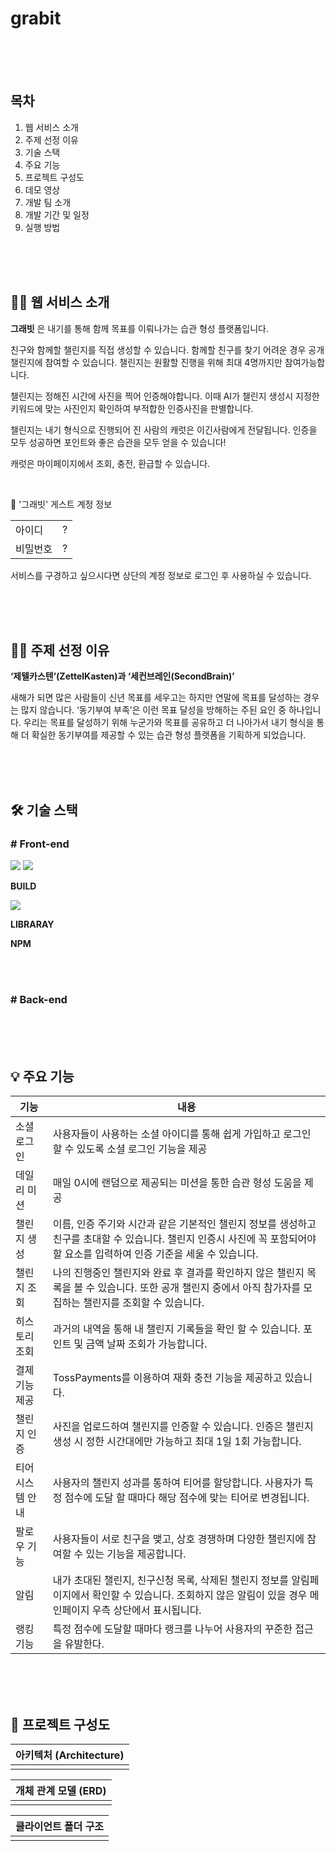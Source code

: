 # grabit

<br><br><br>

## 목차
  1. 웹 서비스 소개
  2. 주제 선정 이유
  3. 기술 스택
  4. 주요 기능
  5. 프로젝트 구성도
  6. 데모 영상
  7. 개발 팀 소개
  8. 개발 기간 및 일정
  9. 실행 방법
      
<br><br><br>

## 💁🏻 웹 서비스 소개

**그래빗** 은 내기를 통해 함께 목표를 이뤄나가는 습관 형성 플랫폼입니다.

친구와 함께할 챌린지를 직접 생성할 수 있습니다. 함께할 친구를 찾기 어려운 경우 공개 챌린지에 참여할 수 있습니다. 챌린지는 원활할 진행을 위해 최대 4명까지만 참여가능합니다.

챌린지는 정해진 시간에 사진을 찍어 인증해야합니다. 이때 AI가 챌린지 생성시 지정한 키워드에 맞는 사진인지 확인하여 부적합한 인증사진을 판별합니다.

챌린지는 내기 형식으로 진행되어 진 사람의 캐럿은 이긴사람에게 전달됩니다. 인증을 모두 성공하면 포인트와 좋은 습관을 모두 얻을 수 있습니다!

캐럿은 마이페이지에서 조회, 충전, 환급할 수 있습니다.

<br>

📍 '그래빗' 게스트 계정 정보
<table>
  <tr><td>아이디</td><td>?</td></tr>
  <tr><td>비밀번호</td><td>?</td></tr>
</table>
서비스를 구경하고 싶으시다면 상단의 계정 정보로 로그인 후 사용하실 수 있습니다.

<br><br><br>

## 🤷🏻 주제 선정 이유

**‘제텔카스텐’(ZettelKasten)과 ‘세컨브레인(SecondBrain)’**

새해가 되면 많은 사람들이 신년 목표를 세우고는 하지만 연말에 목표를 달성하는 경우는 많지 않습니다. ‘동기부여 부족’은 이런 목표 달성을 방해하는 주된 요인 중 하나입니다. 우리는 목표를 달성하기 위해 누군가와 목표를 공유하고 더 나아가서 내기 형식을 통해 더 확실한 동기부여를 제공할 수 있는 습관 형성 플랫폼을 기획하게 되었습니다.

<br><br><br>

## 🛠️ 기술 스택

### # Front-end

<img src="https://img.shields.io/badge/react-61DAFB?style=for-the-badge&logo=react&logoColor=white"> <img src="https://img.shields.io/badge/Typescript-3178C6?style=for-the-badge&logo=typescript&logoColor=white"/>

**BUILD** <br>

<img src="https://img.shields.io/badge/vite-%23646CFF.svg?style=for-the-badge&logo=vite&logoColor=white" />

**LIBRARAY** <br>


**NPM** <br>


<br><br>

### # Back-end



<br><br><br>

## 💡 주요 기능

| 기능 | 내용 |
| --- | --- |
| 소셜로그인 | 사용자들이 사용하는 소셜 아이디를 통해 쉽게 가입하고 로그인 할 수 있도록 소셜 로그인 기능을 제공 |
| 데일리 미션 | 매일 0시에 랜덤으로 제공되는 미션을 통한 습관 형성 도움을 제공 |
| 챌린지 생성 | 이름, 인증 주기와 시간과 같은 기본적인 챌린지 정보를 생성하고 친구를 초대할 수 있습니다. 챌린지 인증시 사진에 꼭 포함되어야할 요소를 입력하여 인증 기준을 세울 수 있습니다. |
| 챌린지 조회 | 나의 진행중인 챌린지와 완료 후 결과를 확인하지 않은 챌린지 목록을 볼 수 있습니다. 또한 공개 챌린지 중에서 아직 참가자를 모집하는 챌린지를 조회할 수 있습니다. |
| 히스토리 조회 | 과거의 내역을 통해 내 챌린지 기록들을 확인 할 수 있습니다. 포인트 및 금액 날짜 조회가 가능합니다. |
| 결제 기능 제공 | TossPayments를 이용하여 재화 충전 기능을 제공하고 있습니다. |
| 챌린지 인증 | 사진을 업로드하여 챌린지를 인증할 수 있습니다. 인증은 챌린지 생성 시 정한 시간대에만 가능하고 최대 1일 1회 가능합니다.  |
| 티어 시스템 안내 | 사용자의 챌린지 성과를 통하여 티어를 할당합니다. 사용자가 특정 점수에 도달 할 때마다 해당 점수에 맞는 티어로 변경됩니다.  |
| 팔로우 기능  | 사용자들이 서로 친구을 맺고, 상호 경쟁하며 다양한 챌린지에 참여할 수 있는 기능을 제공합니다. |
| 알림  | 내가 초대된 챌린지, 친구신청 목록, 삭제된 챌린지 정보를 알림페이지에서 확인할 수 있습니다. 조회하지 않은 알림이 있을 경우 메인페이지 우측 상단에서 표시됩니다. |
| 랭킹 기능 | 특정 점수에 도달할 때마다 랭크를 나누어 사용자의 꾸준한 접근을 유발한다. |

<br><br><br>

## 📂 프로젝트 구성도

| 아키텍처 (Architecture) | 
| --- |
| |

| 개체 관계 모델 (ERD) | 
| --- |
| |

| 클라이언트 폴더 구조 | 
| --- |
| |
